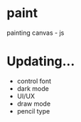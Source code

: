 # paint
painting canvas - js

# Updating...
- control font
- dark mode
- UI/UX
- draw mode
- pencil type
